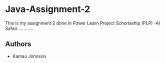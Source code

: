 # Java-Assignment-2

This is my assignment 2 done in Power Learn Project Schorlaship (PLP) -AI Safari.............

## Authors

- Kamau Johnson
